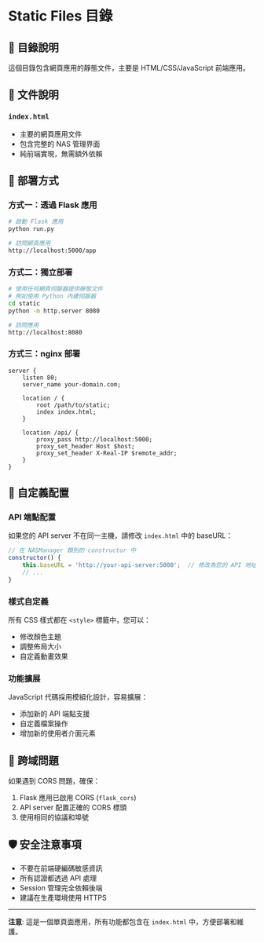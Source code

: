 # Static Files 目錄

## 📁 目錄說明

這個目錄包含網頁應用的靜態文件，主要是 HTML/CSS/JavaScript 前端應用。

## 📄 文件說明

### `index.html`
- 主要的網頁應用文件
- 包含完整的 NAS 管理界面
- 純前端實現，無需額外依賴

## 🚀 部署方式

### 方式一：透過 Flask 應用
```bash
# 啟動 Flask 應用
python run.py

# 訪問網頁應用
http://localhost:5000/app
```

### 方式二：獨立部署
```bash
# 使用任何網頁伺服器提供靜態文件
# 例如使用 Python 內建伺服器
cd static
python -m http.server 8080

# 訪問應用
http://localhost:8080
```

### 方式三：nginx 部署
```nginx
server {
    listen 80;
    server_name your-domain.com;
    
    location / {
        root /path/to/static;
        index index.html;
    }
    
    location /api/ {
        proxy_pass http://localhost:5000;
        proxy_set_header Host $host;
        proxy_set_header X-Real-IP $remote_addr;
    }
}
```

## 🔧 自定義配置

### API 端點配置
如果您的 API server 不在同一主機，請修改 `index.html` 中的 baseURL：

```javascript
// 在 NASManager 類別的 constructor 中
constructor() {
    this.baseURL = 'http://your-api-server:5000';  // 修改為您的 API 地址
    // ...
}
```

### 樣式自定義
所有 CSS 樣式都在 `<style>` 標籤中，您可以：
- 修改顏色主題
- 調整佈局大小
- 自定義動畫效果

### 功能擴展
JavaScript 代碼採用模組化設計，容易擴展：
- 添加新的 API 端點支援
- 自定義檔案操作
- 增加新的使用者介面元素

## 📱 跨域問題

如果遇到 CORS 問題，確保：
1. Flask 應用已啟用 CORS (`flask_cors`)
2. API server 配置正確的 CORS 標頭
3. 使用相同的協議和埠號

## 🛡️ 安全注意事項

- 不要在前端硬編碼敏感資訊
- 所有認證都透過 API 處理
- Session 管理完全依賴後端
- 建議在生產環境使用 HTTPS

---

**注意**: 這是一個單頁面應用，所有功能都包含在 `index.html` 中，方便部署和維護。 